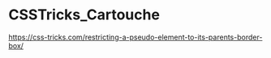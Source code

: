 # CSSTricks_Cartouche
https://css-tricks.com/restricting-a-pseudo-element-to-its-parents-border-box/

